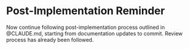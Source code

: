 # Post-Implementation Reminder

Now continue following post-implementation process outlined in @CLAUDE.md, starting from documentation updates to commit. Review process has already been followed.